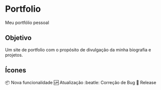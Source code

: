 # Portfolio
Meu portfólio pessoal

## Objetivo
Um site de portfolio com o propósito de divulgação da minha biografia e projetos.

## Ícones

:package: Nova funcionalidade
:up: Atualização
:beatle: Correção de Bug
:checkered_flag: Release



